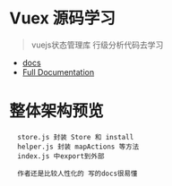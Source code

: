 # Vuex 源码学习
> vuejs状态管理库 行级分析代码去学习

- [docs](https://vuex.vuejs.org/)
- [Full Documentation](http://vuex.vuejs.org/)

# 整体架构预览
```
  store.js 封装 Store 和 install
  helper.js 封装 mapActions 等方法
  index.js 中export到外部
```

```
  作者还是比较人性化的 写的docs很易懂
```